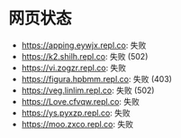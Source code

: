 # 网页状态
- https://apping.eywjx.repl.co: 失败
- https://k2.shilh.repl.co: 失败 (502)
- https://vi.zogzr.repl.co: 失败
- https://figura.hpbmm.repl.co: 失败 (403)
- https://veg.linlim.repl.co: 失败 (502)
- https://Love.cfvqw.repl.co: 失败
- https://ys.pyxzp.repl.co: 失败
- https://moo.zxco.repl.co: 失败
